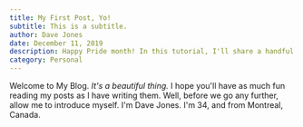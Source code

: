 ```yaml
---
title: My First Post, Yo!
subtitle: This is a subtitle.
author: Dave Jones
date: December 11, 2019
description: Happy Pride month! In this tutorial, I'll share a handful of my favourite animation tricks. You'll learn how to build an animated wavy pride flag using CSS keyframes and linear gradients. We'll also see how to make it dynamic using React. 🏳️‍🌈
category: Personal
---
```


Welcome to My Blog. _It's a beautiful thing._ I hope you'll have as much fun reading my posts as I have writing them. Well, before we go any further, allow me to introduce myself. I'm Dave Jones. I'm 34, and from Montreal, Canada.
